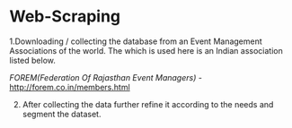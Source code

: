 # Web-Scraping
1.Downloading / collecting the database from an Event Management Associations of the world. The which is used here is an Indian association listed below.
 
*FOREM(Federation Of Rajasthan Event Managers)* - http://forem.co.in/members.html

2. After collecting the data further refine it according to the needs and segment the dataset.

